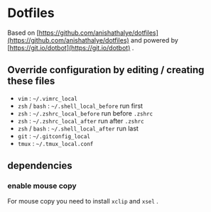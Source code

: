 # Dotfiles

Based on [https://github.com/anishathalye/dotfiles](https://github.com/anishathalye/dotfiles) and powered by [https://git.io/dotbot](https://git.io/dotbot) .

## Override configuration by editing / creating these files

- `vim` : `~/.vimrc_local`
- `zsh` / `bash` : `~/.shell_local_before` run first
- `zsh` : `~/.zshrc_local_before` run before `.zshrc`
- `zsh` : `~/.zshrc_local_after` run after `.zshrc`
- `zsh` / `bash` : `~/.shell_local_after` run last
- `git` : `~/.gitconfig_local`
- `tmux` : `~/.tmux_local.conf`

## dependencies

### enable mouse copy

For mouse copy you need to install `xclip` and `xsel` .